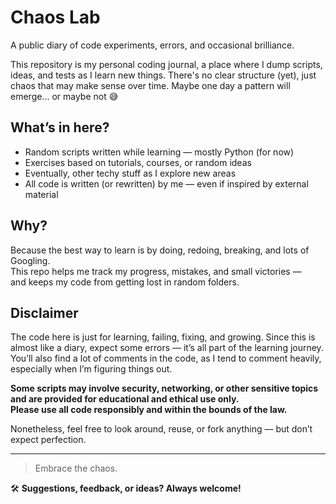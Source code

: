 # Chaos Lab

A public diary of code experiments, errors, and occasional brilliance.

This repository is my personal coding journal, a place where I dump scripts, ideas, and tests as I learn new things. There's no clear structure (yet), just chaos that may make sense over time. Maybe one day a pattern will emerge... or maybe not 😅

## What’s in here?

- Random scripts written while learning — mostly Python (for now)  
- Exercises based on tutorials, courses, or random ideas  
- Eventually, other techy stuff as I explore new areas  
- All code is written (or rewritten) by me — even if inspired by external material  

## Why?

Because the best way to learn is by doing, redoing, breaking, and lots of Googling.  
This repo helps me track my progress, mistakes, and small victories —  
and keeps my code from getting lost in random folders.

## Disclaimer

The code here is just for learning, failing, fixing, and growing. Since this is almost like a diary, expect some errors — it’s all part of the learning journey. 
You’ll also find a lot of comments in the code, as I tend to comment heavily, especially when I’m figuring things out.

**Some scripts may involve security, networking, or other sensitive topics and are provided for educational and ethical use only.  
Please use all code responsibly and within the bounds of the law.**

Nonetheless, feel free to look around, reuse, or fork anything — but don’t expect perfection.

---

> Embrace the chaos.

🛠️ **Suggestions, feedback, or ideas? Always welcome!**